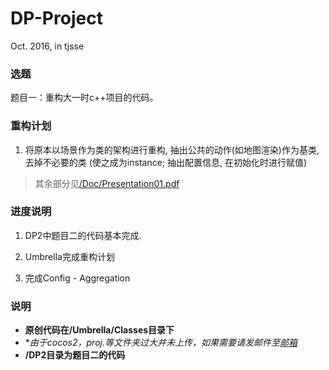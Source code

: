 ﻿# DP-Project
Oct. 2016, in tjsse

### 选题

题目一：重构大一时c++项目的代码。

### 重构计划

1. 将原本以场景作为类的架构进行重构, 抽出公共的动作(如地图渲染)作为基类, 去掉不必要的类 (使之成为instance; 抽出配置信息, 在初始化时进行赋值)

>其余部分见[/Doc/Presentation01.pdf](https://github.com/1452712/DP-Project/tree/master/Doc)

### 进度说明

1. DP2中题目二的代码基本完成.

2. Umbrella完成重构计划

3. 完成Config - Aggregation

### 说明

- **原创代码在/Umbrella/Classes目录下**
- **由于cocos2，proj.*等文件夹过大并未上传，如果需要请发邮件至[邮箱](nbwjh@126.com)**
- **/DP2目录为题目二的代码**
